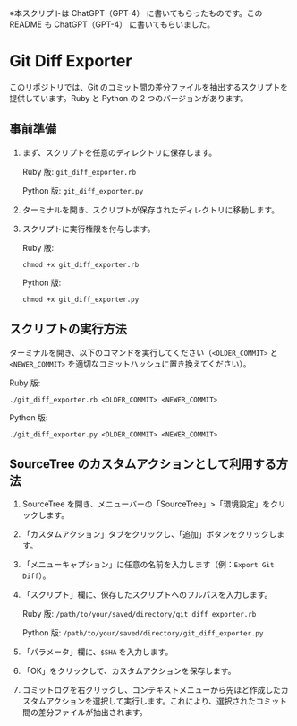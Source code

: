 ※本スクリプトは ChatGPT（GPT-4） に書いてもらったものです。この README も ChatGPT（GPT-4） に書いてもらいました。

# Git Diff Exporter

このリポジトリでは、Git のコミット間の差分ファイルを抽出するスクリプトを提供しています。Ruby と Python の 2 つのバージョンがあります。

## 事前準備

1. まず、スクリプトを任意のディレクトリに保存します。

   Ruby 版: `git_diff_exporter.rb`

   Python 版: `git_diff_exporter.py`

2. ターミナルを開き、スクリプトが保存されたディレクトリに移動します。

3. スクリプトに実行権限を付与します。

   Ruby 版:

   ```
   chmod +x git_diff_exporter.rb
   ```

   Python 版:

   ```
   chmod +x git_diff_exporter.py
   ```

## スクリプトの実行方法

ターミナルを開き、以下のコマンドを実行してください（`<OLDER_COMMIT>` と `<NEWER_COMMIT>` を適切なコミットハッシュに置き換えてください）。

Ruby 版:

```
./git_diff_exporter.rb <OLDER_COMMIT> <NEWER_COMMIT>
```

Python 版:

```
./git_diff_exporter.py <OLDER_COMMIT> <NEWER_COMMIT>
```

## SourceTree のカスタムアクションとして利用する方法

1. SourceTree を開き、メニューバーの「SourceTree」>「環境設定」をクリックします。

2. 「カスタムアクション」タブをクリックし、「追加」ボタンをクリックします。

3. 「メニューキャプション」に任意の名前を入力します（例：`Export Git Diff`）。

4. 「スクリプト」欄に、保存したスクリプトへのフルパスを入力します。

   Ruby 版: `/path/to/your/saved/directory/git_diff_exporter.rb`

   Python 版: `/path/to/your/saved/directory/git_diff_exporter.py`

5. 「パラメータ」欄に、`$SHA` を入力します。

6. 「OK」をクリックして、カスタムアクションを保存します。

7. コミットログを右クリックし、コンテキストメニューから先ほど作成したカスタムアクションを選択して実行します。これにより、選択されたコミット間の差分ファイルが抽出されます。

